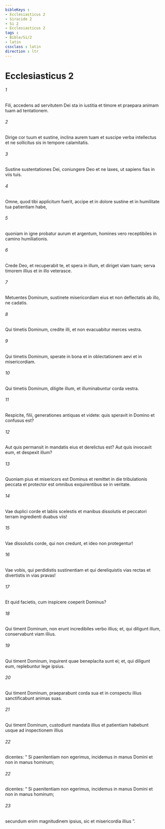 ```yaml
---
bibleKeys : 
- Ecclesiasticus 2
- Siracide 2
- Si 2
- Ecclesiasticus 2
tags : 
- Bible/Si/2
- latin
cssclass : latin
direction : ltr
---
```


# Ecclesiasticus 2

###### 1
Fili, accedens ad servitutem Dei sta in iustitia et timore et praepara animam tuam ad tentationem.
###### 2
Dirige cor tuum et sustine, inclina aurem tuam et suscipe verba intellectus et ne sollicitus sis in tempore calamitatis.
###### 3
Sustine sustentationes Dei, coniungere Deo et ne laxes, ut sapiens fias in viis tuis.
###### 4
Omne, quod tibi applicitum fuerit, accipe et in dolore sustine et in humilitate tua patientiam habe,
###### 5
quoniam in igne probatur aurum et argentum, homines vero receptibiles in camino humiliationis.
###### 6
Crede Deo, et recuperabit te, et spera in illum, et diriget viam tuam; serva timorem illius et in illo veterasce.
###### 7
Metuentes Dominum, sustinete misericordiam eius et non deflectatis ab illo, ne cadatis.
###### 8
Qui timetis Dominum, credite illi, et non evacuabitur merces vestra.
###### 9
Qui timetis Dominum, sperate in bona et in oblectationem aevi et in misericordiam.
###### 10
Qui timetis Dominum, diligite illum, et illuminabuntur corda vestra.
###### 11
Respicite, filii, generationes antiquas et videte: quis speravit in Domino et confusus est?
###### 12
Aut quis permansit in mandatis eius et derelictus est? Aut quis invocavit eum, et despexit illum?
###### 13
Quoniam pius et misericors est Dominus et remittet in die tribulationis peccata et protector est omnibus exquirentibus se in veritate.
###### 14
Vae duplici corde et labiis scelestis et manibus dissolutis et peccatori terram ingredienti duabus viis!
###### 15
Vae dissolutis corde, qui non credunt, et ideo non protegentur!
###### 16
Vae vobis, qui perdidistis sustinentiam et qui dereliquistis vias rectas et divertistis in vias pravas!
###### 17
Et quid facietis, cum inspicere coeperit Dominus?
###### 18
Qui timent Dominum, non erunt incredibiles verbo illius; et, qui diligunt illum, conservabunt viam illius.
###### 19
Qui timent Dominum, inquirent quae beneplacita sunt ei; et, qui diligunt eum, replebuntur lege ipsius.
###### 20
Qui timent Dominum, praeparabunt corda sua et in conspectu illius sanctificabunt animas suas.
###### 21
Qui timent Dominum, custodiunt mandata illius et patientiam habebunt usque ad inspectionem illius
###### 22
dicentes: “ Si paenitentiam non egerimus, incidemus in manus Domini et non in manus hominum;
###### 22
dicentes: “ Si paenitentiam non egerimus, incidemus in manus Domini et non in manus hominum;
###### 23
secundum enim magnitudinem ipsius, sic et misericordia illius ”.
